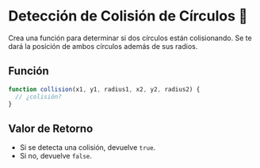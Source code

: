 # Detección de Colisión de Círculos 🔵

Crea una función para determinar si dos círculos están colisionando. Se te dará la posición de ambos círculos además de sus radios.

## Función

```javascript
function collision(x1, y1, radius1, x2, y2, radius2) {
  // ¿colisión?
}
```

## Valor de Retorno
- Si se detecta una colisión, devuelve `true`.
- Si no, devuelve `false`.
